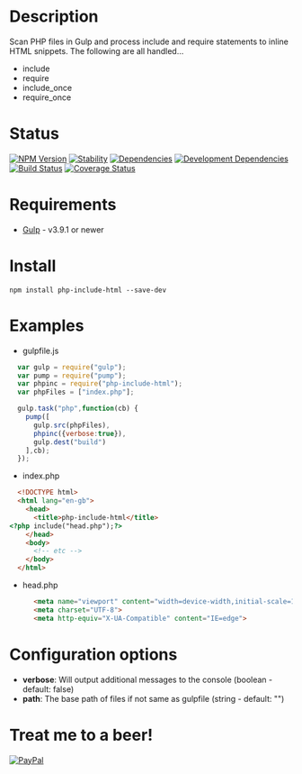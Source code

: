Description
===========

Scan PHP files in Gulp and process include and require statements to inline HTML snippets. The following are all handled...
* include
* require
* include_once
* require_once

Status
======

[![NPM Version](http://img.shields.io/npm/v/php-include-html.svg?style=flat)](https://www.npmjs.org/package/php-include-html) [![Stability](https://img.shields.io/badge/stability-stable-brightgreen.svg?style=flat)](https://github.com/riklewis/php-include-html) [![Dependencies](http://img.shields.io/david/riklewis/php-include-html.svg?style=flat)](https://david-dm.org/riklewis/php-include-html) [![Development Dependencies](http://img.shields.io/david/dev/riklewis/php-include-html.svg?style=flat)](https://david-dm.org/riklewis/php-include-html?type=dev) [![Build Status](http://img.shields.io/travis/riklewis/php-include-html.svg?style=flat)](https://travis-ci.org/riklewis/php-include-html)
[![Coverage Status](http://img.shields.io/coveralls/riklewis/php-include-html.svg?style=flat)](https://coveralls.io/r/riklewis/php-include-html?branch=master)

Requirements
============

* [Gulp](https://gulpjs.com) - v3.9.1 or newer


Install
=======

    npm install php-include-html --save-dev


Examples
========

* gulpfile.js
```javascript
  var gulp = require("gulp");
  var pump = require("pump");
  var phpinc = require("php-include-html");
  var phpFiles = ["index.php"];

  gulp.task("php",function(cb) {
    pump([
      gulp.src(phpFiles),
      phpinc({verbose:true}),
      gulp.dest("build")
    ],cb);
  });
```

* index.php
```html
  <!DOCTYPE html>
  <html lang="en-gb">
    <head>
      <title>php-include-html</title>
<?php include("head.php");?>
    </head>
    <body>
      <!-- etc -->
    </body>
  </html>
```

* head.php
```html
      <meta name="viewport" content="width=device-width,initial-scale=1.0">
      <meta charset="UTF-8">
      <meta http-equiv="X-UA-Compatible" content="IE=edge">
```  


Configuration options
=====================

* **verbose**: Will output additional messages to the console (boolean - default: false)
* **path**: The base path of files if not same as gulpfile (string - default: "")

Treat me to a beer!
===================

[![PayPal](https://img.shields.io/badge/PayPal-Donate-blue.svg)](https://www.paypal.me/riklewis)
